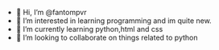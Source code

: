 - 👋 Hi, I’m @fantompvr
- 👀 I’m interested in learning programming and im quite new.
- 🌱 I’m currently learning python,html and css
- 💞️ I’m looking to collaborate on things related to python 

